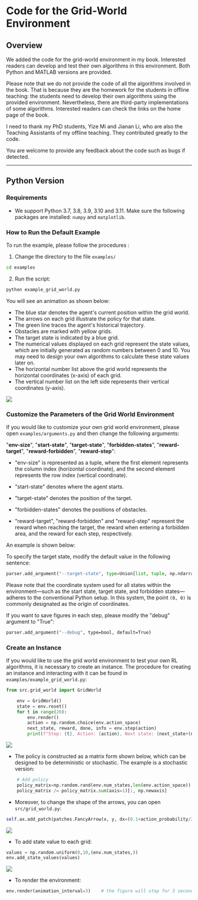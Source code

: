 # Code for the Grid-World Environment 

## Overview

We added the code for the grid-world environment in my book. Interested readers can develop and test their own algorithms in this environment. Both Python and MATLAB versions are provided.

Please note that we do not provide the code of all the algorithms involved in the book. That is because they are the homework for the students in offline teaching: the students need to develop their own algorithms using the provided environment. Nevertheless, there are third-party implementations of some algorithms. Interested readers can check the links on the home page of the book.

I need to thank my PhD students, Yize Mi and Jianan Li, who are also the Teaching Assistants of my offline teaching. They contributed greatly to the code.

You are welcome to provide any feedback about the code such as bugs if detected.

----

## Python Version

### Requirements

- We support Python 3.7, 3.8, 3.9,  3.10 and 3.11. Make sure the following packages are installed: `numpy` and `matplotlib`.


### How to Run the Default Example

To run the example, please follow the procedures :

1. Change the directory to the file `examples/`

```bash
cd examples
```

2. Run the script:

```bash
python example_grid_world.py
```

You will see an animation as shown below:

- The blue star denotes the agent's current position within the grid world.
- The arrows on each grid illustrate the policy for that state. 
- The green line traces the agent's historical trajectory. 
- Obstacles are marked with yellow grids. 
- The target state is indicated by a blue grid. 
- The numerical values displayed on each grid represent the state values, which are initially generated as random numbers between 0 and 10. You may need to design your own algorithms to calculate these state values later on. 
- The horizontal number list above the grid world represents the horizontal coordinates (x-axis) of each grid.
- The vertical number list on the left side represents their vertical coordinates (y-axis).

![](plots/sample4.png)

### Customize the Parameters of the Grid World Environment

If you would like to customize your own grid world environment, please open `examples/arguments.py` and then change the following arguments:

"**env-size**", "**start-state**", "**target-state**", "**forbidden-states**", "**reward-target**", "**reward-forbidden**", "**reward-step**":

- "env-size" is represented as a tuple, where the first element represents the column index (horizontal coordinate), and the second element represents the row index (vertical coordinate).

- "start-state" denotes where the agent starts.

- "target-state" denotes the position of the target. 

- "forbidden-states" denotes the positions of obstacles. 

- "reward-target", "reward-forbidden" and "reward-step" represent the reward when reaching the target, the reward when entering a forbidden area, and the reward for each step, respectively.  

An example is shown below:

To specify the target state, modify the default value in the following sentence:

```python
parser.add_argument("--target-state", type=Union[list, tuple, np.ndarray], default=(4,4))
```

Please note that the coordinate system used for all states within the environment—such as the start state, target state, and forbidden states—adheres to the conventional Python setup. In this system, the point `(0, 0)` is commonly designated as the origin of coordinates.



If you want to save figures in each step, please modify the "debug" argument to  "True":

```bash
parser.add_argument("--debug", type=bool, default=True)
```



### Create an Instance

If you would like to use the grid world environment to test your own RL algorithms, it is necessary to create an instance. The procedure for creating an instance and interacting with it can be found in `examples/example_grid_world.py`:

```python
from src.grid_world import GridWorld

 	env = GridWorld()
    state = env.reset()               
    for t in range(20):
        env.render()
        action = np.random.choice(env.action_space)
        next_state, reward, done, info = env.step(action)
        print(f"Step: {t}, Action: {action}, Next state: {next_state+(np.array([1,1]))}, Reward: {reward}, Done: {done}")

```

![](plots/sample1.png)

- The policy is constructed as a matrix form shown below, which can be designed to be deterministic or stochastic. The example is a stochastic version:


 ```python
     # Add policy
     policy_matrix=np.random.rand(env.num_states,len(env.action_space))                                       
     policy_matrix /= policy_matrix.sum(axis=1)[:, np.newaxis] 
 ```

- Moreover, to change the shape of the arrows, you can open `src/grid_world.py`:


 ```python
self.ax.add_patch(patches.FancyArrow(x, y, dx=(0.1+action_probability/2)*dx, dy=(0.1+action_probability/2)*dy, color=self.color_policy, width=0.001, head_width=0.05))   
 ```



![](plots/sample2.png)

-  To add state value to each grid:


```python
values = np.random.uniform(0,10,(env.num_states,))
env.add_state_values(values)
```

![](plots/sample3.png)

- To render the environment:


```python
env.render(animation_interval=3)    # the figure will stop for 3 seconds
```